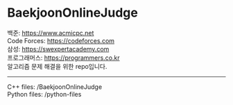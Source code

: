 # BaekjoonOnlineJudge

백준: https://www.acmicpc.net<br/>
Code Forces: https://codeforces.com<br/>
삼성: https://swexpertacademy.com<br/>
프로그래머스: https://programmers.co.kr<br/>
알고리즘 문제 해결을 위한 repo입니다. 

---

C++ files: /BaekjoonOnlineJudge<br/>
Python files: /python-files
